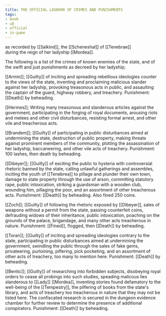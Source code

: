 ```yaml
---
title: THE OFFICIAL LOGBOOK OF CRIMES AND PUNISHMENTS
tags:
- book
- u8
- official
- in-game
---
```



as recorded by [[Salkind]], the [[Scheneshal]] of [[Tenebrae]]  
during the reign of her ladyship [[Mordea]].  
  
The following is a list of the crimes of known enemies of the state, and of the swift and just punishments as decreed by her ladyship;  
  
[[Armin]]; [[Guilty]] of inciting and spreading rebellious ideologies counter to the views of the state, inventing and proclaiming malicious slander against her ladyship, provoking treasonous acts in public, and assaulting the captain of the guard, highway robbery, and treachery. Punishment: [[Death]] by beheading.  
  
[[Hermes]]; Writing many treasonous and slanderous articles against the government, participating in the forging of royal documents, arousing riots and melees and other civil disturbances, resisting formal arrest, and other vile and treacherous acts.  
  
[[Brandem]]; [[Guilty]] of participating in public disturbances aimed at undermining the state, destruction of public property, making threats against prominent members of the community, plotting the assassination of her ladyship, baccaneering, and other vile acts of treachery. Punishment: 100 lashes, then death by beheading.  
  
[[Dibeyer]]; [[Guilty]] of exciting the public to hysteria with controversial rhetoric banned by the state, calling unlawful gatherings and assembles, inciting the youth of [[Tenebrea]] to pillage and plunder their own town, damage to state property through the use of arson, committing statutory rape, public intoxication, striking a guardsman with a wooden club, wounding him, pillaging the poor, and an assortment of other treacherous acts. Punishment: [[Death]] by beheading. Also fined 250 coins.  
  
[[Zoch]]; [[Guilty]] of following the rhetoric exposed by [[Dibeyer]], sales of weapons without a permit from the state, passing counterfeit coins, defrauding widows of their inheritance, public intoxication, poaching on the grounds of the palace, brigandage, and many other acts treacherous in nature. Punishment: [[Fined]], flogged, then [[Death]] by beheading.  
  
[[Toran]]; [[Guilty]] of inciting and spreading ideologies contrary to the state, participating in public disturbances aimed at undermining the government, swindling the public through the sales of fake gems, privateering, purloining, pilfering, pick pocketing, and an assortment of other acts of treachery, too many to mention here. Punishment: [[Death]] by beheading.  
  
[[Bentic]]; [[Guilty]] of researching into forbidden subjects, disobeying royal orders to cease all probings into such studies, speading malicous lies slanderous to [[Lady]] [[Mordea]], inventing stories found defamatory to the well-being of the [[Tempestry]], the pilfering of books from the state's library, and acts of treachery too treacherous in nature that they may not be listed here. The confiscated research is secured in the dungeon evidence chamber for further review to determine the presence of additional conspirators. Punishment: [[Death]] by beheading.  